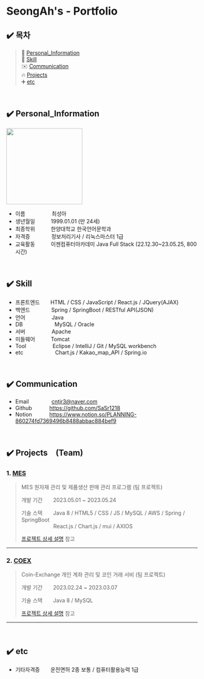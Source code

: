 # SeongAh's - Portfolio
## :heavy_check_mark: 목차
> :runner:            [Personal_Information](#Personal_Information) </br>
> :wrench:            [Skill](#Skill) </br>
> :envelope:          [Communication](#Communication) </br>
> :fire:              [Projects](#Projects) </br>
> :heavy_plus_sign:   [etc](#etc) </br>
</br>

## :heavy_check_mark: Personal_Information<a id="personal_information"></a>
<img src=https://user-images.githubusercontent.com/121651332/249065142-ad4f55df-b96e-4b72-9f79-ffcc5dc757a0.jpg width="200"/> </br>
- 이름     최성아
- 생년월일   1999.01.01 (만 24세)
- 최종학위   한양대학교 한국언어문학과
- 자격증    정보처리기사 / 리눅스마스터 1급
- 교육활동   이젠컴퓨터아카데미 Java Full Stack (22.12.30~23.05.25, 800시간)
</br>

## :heavy_check_mark: Skill <a id="skill"></a>
- 프론트엔드  HTML / CSS / JavaScript / React.js / JQuery(AJAX) </br>
- 백엔드    Spring / SpringBoot / RESTful API(JSON) </br>
- 언어     Java </br>
- DB      MySQL / Oracle </br>
- 서버     Apache </br>
- 미들웨어   Tomcat </br>
- Tool     Eclipse / IntelliJ / Git / MySQL workbench </br>
- etc      Chart.js / Kakao_map_API / Spring.io </br>
</br>

## :heavy_check_mark: Communication <a id="communication"></a>
- Email     cntjr3@naver.com
- Github    https://github.com/SaSr1218
- Notion    https://www.notion.so/PLANNING-860274fd7369496b8488abbac884bef9
</br>

## :heavy_check_mark: Projects (Team) <a id="projects"></a>
### 1. [MES](https://github.com/Tea-ho/MES/tree/TeO)
>MES 원자재 관리 및 제품생산 판매 관리 프로그램 (팀 프로젝트) </br>
>
>개발 기간  2023.05.01 ~ 2023.05.24
>  
>기술 스택  Java 8 / HTML5 / CSS / JS / MySQL / AWS / Spring / SpringBoot   
>      React.js / Chart.js / mui / AXIOS
>  
>[프로젝트 상세 설명](https://github.com/Ga0Kwon/MES) 참고

---

### 2. [COEX](https://github.com/SaSr1218/coinProject)
>Coin-Exchange 개인 계좌 관리 및 코인 거래 서비 (팀 프로젝트)</br>
>
>개발 기간  2023.02.24 ~ 2023.03.07
>  
>기술 스택  Java 8 / MySQL
>  
>[프로젝트 상세 설명](https://github.com/SaSr1218/coinProject) 참고

---
</br>


## :heavy_check_mark: etc <a id="etc"></a>
- 기타자격증  운전면허 2종 보통 / 컴퓨터활용능력 1급 





